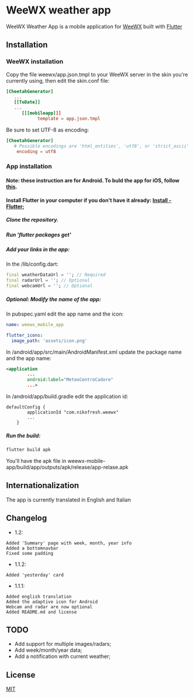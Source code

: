 # WeeWX weather app

WeeWX Weather App is a mobile application for [WeeWX](http://weewx.com) built with [Flutter](https://flutter.dev/)

## Installation
### WeeWX installation
Copy the file weewx/app.json.tmpl to your WeeWX server in the skin you're currently using, then edit the skin.conf file:

```conf
[CheetahGenerator]
   ...
   [[ToDate]]
   ...
      [[[mobileapp]]]
            template = app.json.tmpl
```

Be sure to set UTF-8 as encoding:
```conf
[CheetahGenerator]
   # Possible encodings are 'html_entities', 'utf8', or 'strict_ascii'
    encoding = utf8
```
### App installation
#### Note: these instruction are for Android. To buld the app for iOS, follow [this](https://flutter.dev/docs/deployment/ios). 
#### Install Flutter in your computer if you don't have it already: [Install - Flutter](https://flutter.dev/docs/get-started/install);

##### Clone the repository.

##### Run 'flutter packages get'

##### Add your links in the app:
In the /lib/config.dart:
```dart
final weatherDataUrl = ''; // Required
final radarUrl = ''; // Optional
final webcamUrl = ''; // Optional
```


##### Optional: Modify the name of the app:
In pubspec.yaml edit the app name and the icon:
```yaml
name: weewx_mobile_app

flutter_icons:
  image_path: 'assets/icon.png'
```
In /android/app/src/main/AndroidManifest.xml update the package name and the app name:
```xml
<application
        ...
        android:label="MeteoCentroCadore"
        ...>
```
In /android/app/build.gradle edit the application id:
```grandle
defaultConfig {
        applicationId "com.nikofresh.weewx"
        ...
    }
```

##### Run the build:
```bash
flutter build apk
```
You'll have the apk file in weewx-mobile-app/build/app/outputs/apk/release/app-relase.apk

## Internationalization
The app is currently translated in English and Italian

## Changelog
* 1.2:
```
Added 'Summary' page with week, month, year info
Added a bottomnavbar
Fixed some padding
```
* 1.1.2:
```
Added 'yesterday' card
```
* 1.1.1: 
```
Added english translation
Added the adaptive icon for Android
Webcam and radar are now optional
Added README.md and license
```

## TODO
* Add support for multiple images/radars;
* Add week/month/year data;
* Add a notification with current weather;

## License
[MIT](https://github.com/NikoFresh/WeeWX-mobile-app/blob/master/license)